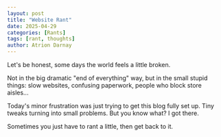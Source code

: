 ```yaml
---
layout: post
title: "Website Rant"
date: 2025-04-29
categories: [Rants]
tags: [rant, thoughts]
author: Atrion Darnay
---
```


Let's be honest, some days the world feels a little broken.

Not in the big dramatic \"end of everything\" way, but in the small stupid things: slow websites, confusing paperwork, people who block store aisles...

Today's minor frustration was just trying to get this blog fully set up. Tiny tweaks turning into small problems. But you know what? I got there.

Sometimes you just have to rant a little, then get back to it.
